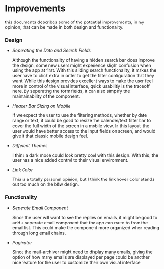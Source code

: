 # Improvements

this documents describes some of the potential improvements, in my opinion, that can be made in both design and functionality.

### Design

- *Seperating the Date and Search Fields*

    Although the functionality of having a hidden search bar does improve the design, some new users might experience slight confusion when using the app at first. With this sliding search functionality, it makes the user have to click extra in order to get the filter configuration that they want. While this design provides excellent ways to make the user feel more in control of the visual interface, quick usabilitiy is the tradeoff here. By seperating the form fields, it can also simplify the maintainability of the component.

- *Header Bar Sizing on Mobile*

    If we expect the user to use the filtering methods, whether by date range or text, it could be good to resize the calender/text filter bar to cover the full width of the screen in a mobile view. In this layout, the user would have better access to the input fields on screen, and would give it that classic mobile design feel.

- *Different Themes*

    I think a dark mode could look pretty cool with this design. With this, the user has a nice added control to their visual environment.

- *Link Color*

    This is a totally personal opinion, but I think the link hover color stands out too much on the b&w design. 

### Functionality

- *Seperate Email Component*

    Since the user will want to see the replies on emails, it might be good to add a seperate email component that the app can route to from the email list. This could make the component more organized when reading through long email chains. 

- *Paginator*

    Since the mail-archiver might need to display many emails, giving the option of how many emails are displayed per page could be another nice feature for the user to customize their own visual interface.

